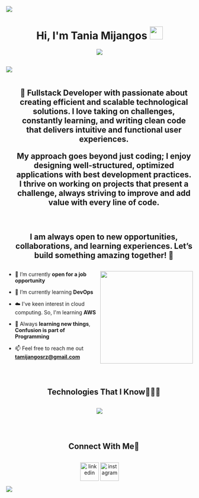 <img src="https://user-images.githubusercontent.com/73097560/115834477-dbab4500-a447-11eb-908a-139a6edaec5c.gif">
<h1 align="center">Hi, I'm Tania Mijangos <img src="https://media.giphy.com/media/hvRJCLFzcasrR4ia7z/giphy.gif" width="35"></h1>
<p align="center">
  <a href="https://github.com/DenverCoder1/readme-typing-svg"><img src="https://readme-typing-svg.herokuapp.com?font=Time+New+Roman&color=%23C8BE25&size=25&center=true&vCenter=true&width=600&height=100&lines=Full+-+Stack+Developer;Competitive+Programmer;Always+learning+new+things;coding..."></a>
</p>
<br>
<img src="https://user-images.githubusercontent.com/73097560/115834477-dbab4500-a447-11eb-908a-139a6edaec5c.gif">
<div id="user-content-toc">
  <ul align="center">
    <summary><h2 style="display: inline-block">🐣 Fullstack Developer with passionate about creating efficient and scalable technological solutions. I love taking on challenges, constantly learning, and writing clean code that delivers intuitive and functional user experiences.

My approach goes beyond just coding; I enjoy designing well-structured, optimized applications with best development practices. I thrive on working on projects that present a challenge, always striving to improve and add value with every line of code.
 </h2><br>
   <h2>I am always open to new opportunities, collaborations, and learning experiences. Let’s build something amazing together! 🚀<h2/>
 </summary>
  </ul>
</div>

<picture> <img align="right" src="https://github.com/7oSkaaa/7oSkaaa/blob/main/Images/Right_Side.gif?raw=true" width = 250px></picture>
<!--Intro start-->
- 🔭 I’m currently **open for a job opportunity**

- 🌱 I’m currently learning **DevOps**

- ☁️ I've keen interest in cloud computing. So, I'm learning **AWS**

- 📝 Always **learning new things**, **Confusion is part of Programming**

- 📫 Feel free to reach me out **tamijangosrz@gmail.com**

<!--Intro end-->

<br>

<div id="user-content-toc">
  <ul align="center">
    <summary><h2 style="display: inline-block">Technologies That I Know👨🏻‍💻</h2></summary>
  </ul>
</div>
<!--tech stack icons-->
<p align="center">
  <a href="https://skillicons.dev">
    <img src="https://skillicons.dev/icons?i=git,aws,googlecloud,css,scss,notion,discord,express,figma,firebase,github,npm,html,js,linux,materialui,nginx,mongodb,nextjs,nodejs,postman,react,redux,tailwind,vscode" />
  </a>
</p>
<br>

<div id="user-content-toc">
  <ul align="center">
    <summary><h2 style="display: inline-block">Connect With Me🤝</h2></summary>
  </ul>
</div>

<!--icons and links-->
<p align="center">
<a href="https://www.linkedin.com/in/tania-mijangos-ramirez-1215ba255/" target="blank"><img align="center" src="https://user-images.githubusercontent.com/88904952/234979284-68c11d7f-1acc-4f0c-ac78-044e1037d7b0.png" alt="linkedin" height="50" width="50" /></a>
<a href="https://www.instagram.com/ta__mij/profilecard/?igsh=eWZob281Z2JrazRv" target="blank"><img align="center" src="https://user-images.githubusercontent.com/88904952/234981169-2dd1e58f-4b7e-468c-8213-034ba62156c3.png" alt="instagram" height="50" width="50" /></a>
</p>

<img src="https://user-images.githubusercontent.com/73097560/115834477-dbab4500-a447-11eb-908a-139a6edaec5c.gif">

